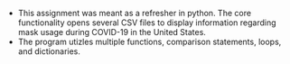 - This assignment was meant as a refresher in python. The core functionality opens several CSV files to display information regarding mask usage during COVID-19 in the United States.
- The program utizles multiple functions, comparison statements, loops, and dictionaries.  

